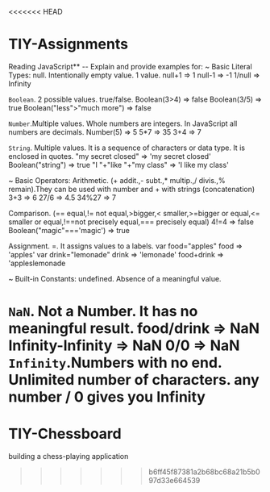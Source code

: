 <<<<<<< HEAD
# TIY-Assignments
Reading JavaScript** -- Explain and provide examples for:
~ Basic Literal Types:
null. Intentionally empty value. 1 value.
null+1
=> 1
null-1
=> -1
1/null
=> Infinity

 `Boolean`. 2 possible values. true/false.
Boolean(3>4)
=> false
Boolean(3/5)
=> true
Boolean("less">"much more")
=> false

 `Number`.Multiple values. Whole numbers are integers. In JavaScript all numbers are decimals.
Number(5)
=> 5
5*7
=> 35
3+4
=> 7

`String`. Multiple values. It is a sequence of characters or data type. It is enclosed in quotes.
"my secret closed"
=> 'my secret closed'
Boolean("string")
=> true
"I "+"like "+"my class"
=> 'I like my class'

~ Basic Operators:
Arithmetic. (+ addit.,- subt.,* multip.,/ divis.,% remain).They can be used with number and + with strings (concatenation)
3+3
=> 6
27/6
=> 4.5
34%27
=> 7

 Comparison. (== equal,!= not equal,>bigger,< smaller,>=bigger or equal,<= smaller or equal,!==not precisely equal,=== precisely equal)
4!=4
=> false
Boolean("magic"==='magic')
=> true

 Assignment. =. It assigns values to a labels.
var food="apples"
food
=> 'apples'
var drink="lemonade"
drink
=> 'lemonade'
food+drink
=> 'appleslemonade

~ Built-in Constants:
undefined. Absence of a meaningful value.

 `NaN`. Not a Number. It has no meaningful result.
food/drink
=> NaN
Infinity-Infinity
=> NaN
0/0
=> NaN
`Infinity`.Numbers with no end. Unlimited number of characters.
any number / 0 gives you Infinity
=======
# TIY-Chessboard
building a chess-playing application
>>>>>>> b6ff45f87381a2b68bc68a21b5b097d33e664539

